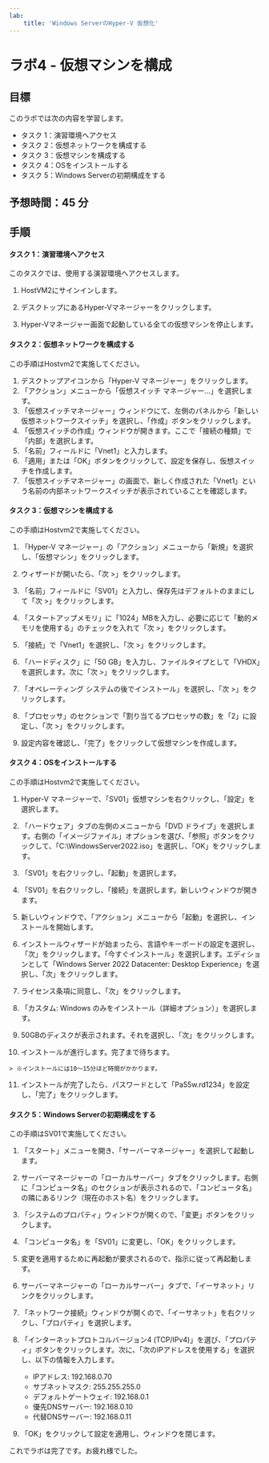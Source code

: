```yaml
---
lab:
    title: 'Windows ServerのHyper-V 仮想化'
---
```


# ラボ4  - 仮想マシンを構成

## 目標

このラボでは次の内容を学習します。

- タスク 1：演習環境へアクセス
- タスク 2：仮想ネットワークを構成する
- タスク 3：仮想マシンを構成する
- タスク 4：OSをインストールする
- タスク 5：Windows Serverの初期構成をする



## 予想時間：45  分



## 手順

#### タスク 1：演習環境へアクセス

このタスクでは、使用する演習環境へアクセスします。

1. HostVM2にサインインします。

1. デスクトップにあるHyper-Vマネージャーをクリックします。

1. Hyper-Vマネージャー画面で起動している全ての仮想マシンを停止します。

   

#### タスク 2：仮想ネットワークを構成する

この手順はHostvm2で実施してください。

1. デスクトップアイコンから「Hyper-V マネージャー」をクリックします。
2. 「アクション」メニューから「仮想スイッチ マネージャー...」を選択します。
3. 「仮想スイッチマネージャー」ウィンドウにて、左側のパネルから「新しい仮想ネットワークスイッチ」を選択し、「作成」ボタンをクリックします。
4. 「仮想スイッチの作成」ウィンドウが開きます。ここで「接続の種類」で「内部」を選択します。
5. 「名前」フィールドに「Vnet1」と入力します。
6. 「適用」または「OK」ボタンをクリックして、設定を保存し、仮想スイッチを作成します。
7. 「仮想スイッチマネージャー」の画面で、新しく作成された「Vnet1」という名前の内部ネットワークスイッチが表示されていることを確認します。



#### タスク 3：仮想マシンを構成する

この手順はHostvm2で実施してください。

1. 「Hyper-V マネージャー」の「アクション」メニューから「新規」を選択し、「仮想マシン」をクリックします。

2.  ウィザードが開いたら、「次 >」をクリックします。

3. 「名前」フィールドに「SV01」と入力し、保存先はデフォルトのままにして「次 >」をクリックします。

4. 「スタートアップメモリ」に「1024」MBを入力し、必要に応じて「動的メモリを使用する」のチェックを入れて「次 >」をクリックします。

5. 「接続」で「Vnet1」を選択し、「次 >」をクリックします。

6. 「ハードディスク」に「50 GB」を入力し、ファイルタイプとして「VHDX」を選択します。次に「次 >」をクリックします。

7. 「オペレーティング システムの後でインストール」を選択し、「次 >」をクリックします。

8. 「プロセッサ」のセクションで「割り当てるプロセッサの数」を「2」に設定し、「次 >」をクリックします。

9.  設定内容を確認し、「完了」をクリックして仮想マシンを作成します。

   

#### タスク 4：OSをインストールする

この手順はHostvm2で実施してください。

1.  Hyper-V マネージャーで、「SV01」仮想マシンを右クリックし、「設定」を選択します。

2. 「ハードウェア」タブの左側のメニューから「DVD ドライブ」を選択します。右側の「イメージファイル」オプションを選び、「参照」ボタンをクリックして、「C:\WindowsServer2022.iso」を選択し、「OK」をクリックします。

3. 「SV01」を右クリックし、「起動」を選択します。

4. 「SV01」を右クリックし、「接続」を選択します。新しいウィンドウが開きます。

5. 新しいウィンドウで、「アクション」メニューから「起動」を選択し、インストールを開始します。

6.  インストールウィザードが始まったら、言語やキーボードの設定を選択し、「次」をクリックします。「今すぐインストール」を選択します。エディションとして「Windows Server 2022 Datacenter: Desktop Experience」を選択し、「次」をクリックします。

7. ライセンス条項に同意し、「次」をクリックします。

8. 「カスタム: Windows のみをインストール（詳細オプション）」を選択します。

9. 50GBのディスクが表示されます。それを選択し、「次」をクリックします。

10.  インストールが進行します。完了まで待ちます。

    > ※インストールには10～15分ほど時間がかかります。

11. インストールが完了したら、パスワードとして「Pa55w.rd1234」を設定し、「完了」をクリックします。



#### タスク 5：Windows Serverの初期構成をする

この手順はSV01で実施してください。

1. 「スタート」メニューを開き、「サーバーマネージャー」を選択して起動します。

2. サーバーマネージャーの「ローカルサーバー」タブをクリックします。右側に「コンピュータ名」のセクションが表示されるので、「コンピュータ名」の隣にあるリンク（現在のホスト名）をクリックします。

3. 「システムのプロパティ」ウィンドウが開くので、「変更」ボタンをクリックします。

4. 「コンピュータ名」を「SV01」に変更し、「OK」をクリックします。

5. 変更を適用するために再起動が要求されるので、指示に従って再起動します。

6.  サーバーマネージャーの「ローカルサーバー」タブで、「イーサネット」リンクをクリックします。

7. 「ネットワーク接続」ウィンドウが開くので、「イーサネット」を右クリックし、「プロパティ」を選択します。

8. 「インターネットプロトコルバージョン4 (TCP/IPv4)」を選び、「プロパティ」ボタンをクリックします。次に、「次のIPアドレスを使用する」を選択し、以下の情報を入力します。

   - IPアドレス: 192.168.0.70
   - サブネットマスク: 255.255.255.0
   - デフォルトゲートウェイ: 192.168.0.1
   - 優先DNSサーバー: 192.168.0.10
   - 代替DNSサーバー: 192.168.0.11

9. 「OK」をクリックして設定を適用し、ウィンドウを閉じます。

   

これでラボは完了です。お疲れ様でした。
